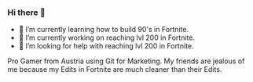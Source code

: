 ### Hi there 👋

- 🌱 I’m currently learning how to build 90's in Fortnite.
- 🔭 I’m currently working on reaching lvl 200 in Fortnite.
- 🤔 I’m looking for help with reaching lvl 200 in Fortnite.

Pro Gamer from Austria using Git for Marketing. My friends are jealous of me because my Edits in Fortnite are much cleaner than their Edits.
<!--
**SirTeubner/SirTeubner** is a ✨ _special_ ✨ repository because its `README.md` (this file) appears on your GitHub profile.

Here are some ideas to get you started:

- 🔭 I’m currently working on ...
- 🌱 I’m currently learning ...
- 👯 I’m looking to collaborate on ...
- 🤔 I’m looking for help with ...
- 💬 Ask me about ...
- 📫 How to reach me: ...
- 😄 Pronouns: ...
- ⚡ Fun fact: ...
-->

